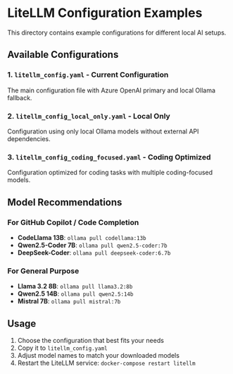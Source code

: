 # LiteLLM Configuration Examples

This directory contains example configurations for different local AI setups.

## Available Configurations

### 1. `litellm_config.yaml` - Current Configuration
The main configuration file with Azure OpenAI primary and local Ollama fallback.

### 2. `litellm_config_local_only.yaml` - Local Only
Configuration using only local Ollama models without external API dependencies.

### 3. `litellm_config_coding_focused.yaml` - Coding Optimized
Configuration optimized for coding tasks with multiple coding-focused models.

## Model Recommendations

### For GitHub Copilot / Code Completion
- **CodeLlama 13B**: `ollama pull codellama:13b`
- **Qwen2.5-Coder 7B**: `ollama pull qwen2.5-coder:7b`
- **DeepSeek-Coder**: `ollama pull deepseek-coder:6.7b`

### For General Purpose
- **Llama 3.2 8B**: `ollama pull llama3.2:8b`
- **Qwen2.5 14B**: `ollama pull qwen2.5:14b`
- **Mistral 7B**: `ollama pull mistral:7b`

## Usage

1. Choose the configuration that best fits your needs
2. Copy it to `litellm_config.yaml`
3. Adjust model names to match your downloaded models
4. Restart the LiteLLM service: `docker-compose restart litellm`
